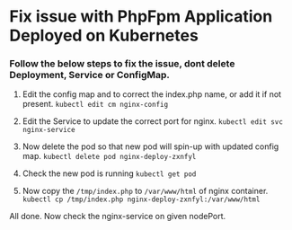 # Fix issue with PhpFpm Application Deployed on Kubernetes

### Follow the below steps to fix the issue, dont delete Deployment, Service or ConfigMap.

 1. Edit the config map and to correct the index.php name, or add it if not present.
 `kubectl edit cm nginx-config`

 2. Edit the Service to update the correct port for nginx.
`kubectl edit svc nginx-service`

 3. Now delete the pod so that new pod will spin-up with updated config map.
`kubectl delete pod nginx-deploy-zxnfyl`

 4. Check the new pod is  running
`kubectl get pod`

 5. Now copy the `/tmp/index.php` to `/var/www/html` of nginx container.
`kubectl cp /tmp/index.php nginx-deploy-zxnfyl:/var/www/html`


All done. Now check the nginx-service on given nodePort.
